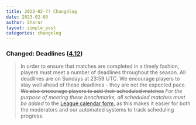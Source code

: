 ```yaml
---
title: 2023-02-?? Changelog
date: 2023-02-03
author: Sharur
layout: simple_post
categories: changelog
---
```

### Changed: Deadlines ([4.12](/rules#4.12))

> In order to ensure that matches are completed in a timely fashion, players must meet a number of deadlines throughout the season. All deadlines are on Sundays at 23:59 UTC. We encourage players to stay well ahead of these deadlines - they are not the expected pace. ~~We also encourage players to add their scheduled matches~~ *For the purpose of meeting these benchmarks, all scheduled matches must be added* to the [League calendar form](/calendar/form), as this makes it easier for both the moderators and our automated systems to track scheduling progress.
